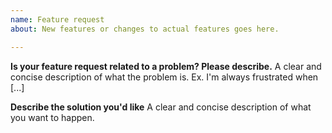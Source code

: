 ```yaml
---
name: Feature request
about: New features or changes to actual features goes here.

---
```


**Is your feature request related to a problem? Please describe.**
A clear and concise description of what the problem is. Ex. I'm always frustrated when [...]


**Describe the solution you'd like**
A clear and concise description of what you want to happen.
